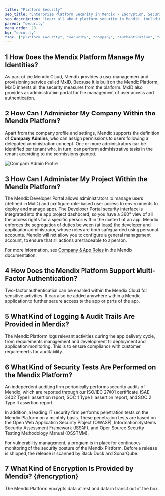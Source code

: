 ```yaml
---
title: "Platform Security"
seo_title: "Enterprise Platform Security in Mendix - Encryption, Security Tests, Administration"
seo_description: "Learn all about platform security in Mendix, including managing identities, multi-factor authentication, security tests, log trails & more."
parent: "security"
menu_order: 20
bg: "security"
tags: ["platform security", "security", "company", "authentication", "security", "logging", "audit trail", "encryption"]
---
```


## 1 How Does the Mendix Platform Manage My Identities?

As part of the Mendix Cloud, Mendix provides a user management and provisioning service called MxID. Because it is built on the Mendix Platform, MxID inherits all the security measures from the platform. MxID also provides an administration portal for the management of user access and authentication.

## 2 How Can I Administer My Company Within the Mendix Platform?

Apart from the company profile and settings, Mendix supports the definition of **Company Admins**, who can assign permissions to users following a delegated administration concept. One or more administrators can be identified per tenant who, in turn, can perform administrative tasks in the tenant according to the permissions granted.

![Company Admin Profile](attachments/company-admin.png)

## 3 How Can I Administer My Project Within the Mendix Platform?

The Mendix Developer Portal allows administrators to manage users (defined in MxID) and configure role-based user access to environments to deploy and manage apps. The Developer Portal security interface is integrated into the app project dashboard, so you have a 360° view of all the access rights for a specific person within the context of an app. Mendix enforces the segregation of duties between (at least) the developer and application administrator, whose roles are both safeguarded using personal accounts. Mendix will not allow you to configure a general management account, to ensure that all actions are traceable to a person.

For more information, see [Company & App Roles](https://docs.mendix.com/developerportal/company-app-roles/) in the Mendix documentation.

## 4 How Does the Mendix Platform Support Multi-Factor Authentication?

Two-factor authentication can be enabled within the Mendix Cloud for sensitive activities. It can also be added anywhere within a Mendix application to further secure access to the app or parts of the app.

## 5 What Kind of Logging & Audit Trails Are Provided in Mendix?

The Mendix Platform logs relevant activities during the app delivery cycle, from requirements management and development to deployment and application monitoring. This is to ensure compliance with customer requirements for auditability.

## 6 What Kind of Security Tests Are Performed on the Mendix Platform?

An independent auditing firm periodically performs security audits of Mendix, which are reported through our ISO/IEC 27001 certificate, ISAE 3402 Type II assertion report, SOC 1 Type II assertion report, and SOC 2 Type II assertion report.

In addition, a leading IT security firm performs penetration tests on the Mendix Platform on a monthly basis. These penetration tests are based on the Open Web Application Security Project (OWASP), Information Systems Security Assessment Framework (ISSAF), and Open Source Security Testing Methodology Manual (OSSTMM).

For vulnerability management, a program is in place for continuous monitoring of the security posture of the Mendix Platform. Before a release is shipped, the release is scanned by Black Duck and SonarQube.

## 7 What Kind of Encryption Is Provided by Mendix? {#encryption}

The Mendix Platform encrypts data at rest and data in transit out of the box.
